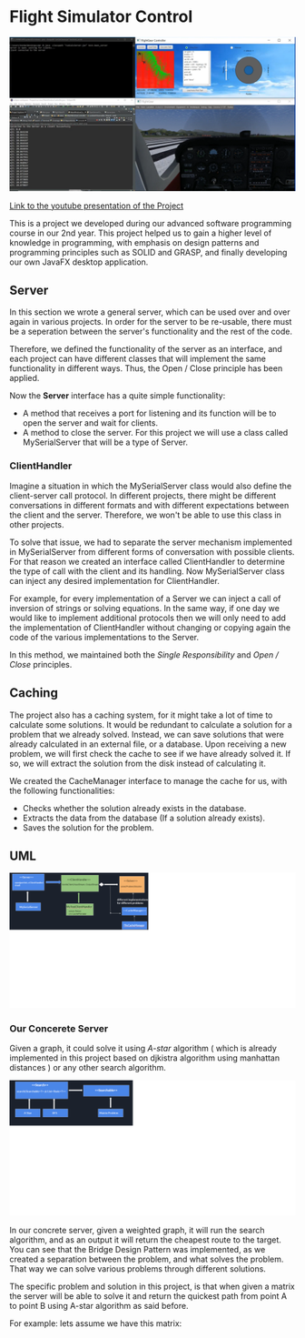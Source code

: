 # Flight Simulator Control

![Preview Project](https://github.com/HenBaliti/FlyingControlSimulator/blob/master/Project/uml/preview.png)

[Link to the youtube presentation of the Project](https://www.youtube.com/watch?v=3nHJjTGSL0k&ab_channel=AmitShabo)

This is a project we developed during our advanced software programming course in our 2nd year. This project helped us to gain a higher level of knowledge in programming, with emphasis on design patterns and programming principles such as SOLID and GRASP, and finally developing our own JavaFX desktop application.

## Server

In this section we wrote a general server, which can be used over and over again in various projects. In order for the server to be re-usable, there must be a seperation between the server's functionality and the rest of the code.

Therefore, we defined the functionality of the server as an interface, and each project can have different classes that will implement the same functionality in different ways. Thus, the Open / Close principle has been applied.

Now the **Server** interface has a quite simple functionality:

- A method that receives a port for listening and its function will be to open the server and wait for clients.
- A method to close the server.
For this project we will use a class called MySerialServer that will be a type of Server.

### ClientHandler

Imagine a situation in which the MySerialServer class would also define the client-server call protocol. In different projects, there might be different conversations in different formats and with different expectations between the client and the server. Therefore, we won't be able to use this class in other projects.

To solve that issue, we had to separate the server mechanism implemented in MySerialServer from different forms of conversation with possible clients. For that reason we created an interface called ClientHandler to determine the type of call with the client and its handling. Now MySerialServer class can inject any desired implementation for ClientHandler.

For example, for every implementation of a Server we can inject a call of inversion of strings or solving equations. In the same way, if one day we would like to implement additional protocols then we will only need to add the implementation of ClientHandler without changing or copying again the code of the various implementations to the Server.

In this method, we maintained both the *Single Responsibility* and *Open / Close* principles.

## Caching

The project also has a caching system, for it might take a lot of time to calculate some solutions. It would be redundant to calculate a solution for a problem that we already solved. Instead, we can save solutions that were already calculated in an external file, or a database. Upon receiving a new problem, we will first check the cache to see if we have already solved it. If so, we will extract the solution from the disk instead of calculating it.

We created the CacheManager interface to manage the cache for us, with the following functionalities:

- Checks whether the solution already exists in the database.
- Extracts the data from the database (If a solution already exists).
- Saves the solution for the problem.

## UML

![UML SERVER](https://github.com/HenBaliti/FlyingControlSimulator/blob/master/Project/uml/uml1.png)

### Our Concerete Server

Given a graph, it could solve it using *A-star* algorithm ( which is already implemented in this project based on djkistra algorithm using manhattan distances ) or any other search algorithm.

![Concerete Server](https://github.com/HenBaliti/FlyingControlSimulator/blob/master/Project/uml/uml2.png)

In our concrete server, given a weighted graph, it will run the search algorithm, and as an output it will return the cheapest route to the target.
You can see that the Bridge Design Pattern was implemented, as we created a separation between the problem, and what solves the problem. That way we can solve various problems through different solutions.

The specific problem and solution in this project, is that when given a matrix the server will be able to solve it and return the quickest path from point A to point B using A-star algorithm as said before.

For example: lets assume we have this matrix:
